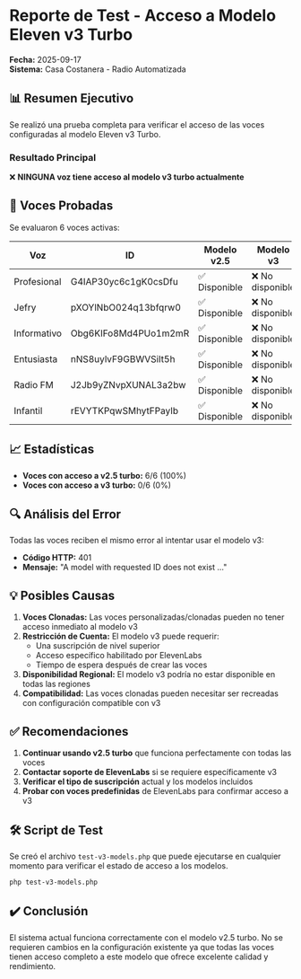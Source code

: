 # Reporte de Test - Acceso a Modelo Eleven v3 Turbo

**Fecha:** 2025-09-17  
**Sistema:** Casa Costanera - Radio Automatizada

## 📊 Resumen Ejecutivo

Se realizó una prueba completa para verificar el acceso de las voces configuradas al modelo Eleven v3 Turbo.

### Resultado Principal
❌ **NINGUNA voz tiene acceso al modelo v3 turbo actualmente**

## 🎤 Voces Probadas

Se evaluaron 6 voces activas:

| Voz | ID | Modelo v2.5 | Modelo v3 | Estado |
|-----|-----|------------|-----------|---------|
| Profesional | G4IAP30yc6c1gK0csDfu | ✅ Disponible | ❌ No disponible | Error 401 |
| Jefry | pXOYlNbO024q13bfqrw0 | ✅ Disponible | ❌ No disponible | Error 401 |
| Informativo | Obg6KIFo8Md4PUo1m2mR | ✅ Disponible | ❌ No disponible | Error 401 |
| Entusiasta | nNS8uylvF9GBWVSiIt5h | ✅ Disponible | ❌ No disponible | Error 401 |
| Radio FM | J2Jb9yZNvpXUNAL3a2bw | ✅ Disponible | ❌ No disponible | Error 401 |
| Infantil | rEVYTKPqwSMhytFPayIb | ✅ Disponible | ❌ No disponible | Error 401 |

## 📈 Estadísticas

- **Voces con acceso a v2.5 turbo:** 6/6 (100%)
- **Voces con acceso a v3 turbo:** 0/6 (0%)

## 🔍 Análisis del Error

Todas las voces reciben el mismo error al intentar usar el modelo v3:
- **Código HTTP:** 401
- **Mensaje:** "A model with requested ID does not exist ..."

## 💡 Posibles Causas

1. **Voces Clonadas:** Las voces personalizadas/clonadas pueden no tener acceso inmediato al modelo v3
2. **Restricción de Cuenta:** El modelo v3 puede requerir:
   - Una suscripción de nivel superior
   - Acceso específico habilitado por ElevenLabs
   - Tiempo de espera después de crear las voces
3. **Disponibilidad Regional:** El modelo v3 podría no estar disponible en todas las regiones
4. **Compatibilidad:** Las voces clonadas pueden necesitar ser recreadas con configuración compatible con v3

## ✅ Recomendaciones

1. **Continuar usando v2.5 turbo** que funciona perfectamente con todas las voces
2. **Contactar soporte de ElevenLabs** si se requiere específicamente v3
3. **Verificar el tipo de suscripción** actual y los modelos incluidos
4. **Probar con voces predefinidas** de ElevenLabs para confirmar acceso a v3

## 🛠️ Script de Test

Se creó el archivo `test-v3-models.php` que puede ejecutarse en cualquier momento para verificar el estado de acceso a los modelos.

```bash
php test-v3-models.php
```

## ✔️ Conclusión

El sistema actual funciona correctamente con el modelo v2.5 turbo. No se requieren cambios en la configuración existente ya que todas las voces tienen acceso completo a este modelo que ofrece excelente calidad y rendimiento.